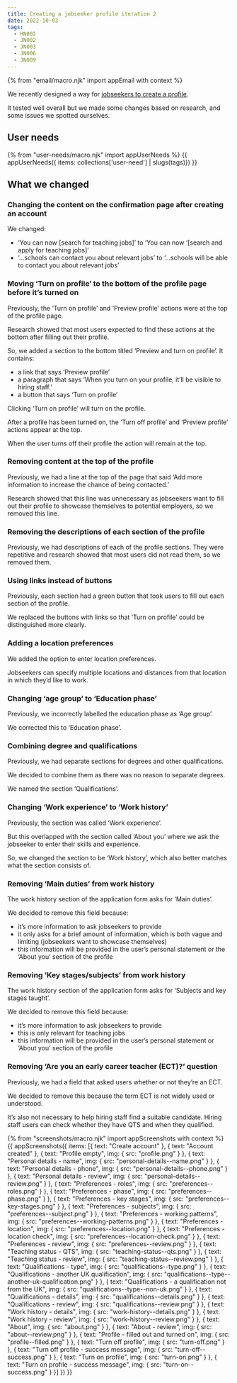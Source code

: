 ```yaml
---
title: Creating a jobseeker profile iteration 2
date: 2022-10-03
tags:
  - HN002
  - JN002
  - JN003
  - JN006
  - JN009
---
```


{% from "email/macro.njk" import appEmail with context %}

We recently designed a way for [jobseekers to create a profile](/creating-a-jobseeker-profile).

It tested well overall but we made some changes based on research, and some issues we spotted ourselves.


## User needs

{% from "user-needs/macro.njk" import appUserNeeds %}
{{ appUserNeeds({ items: collections['user-need'] | slugs(tags)}) }}

## What we changed
### Changing the content on the confirmation page after creating an account

We changed:

- ‘You can now [search for teaching jobs]’ to ‘You can now ‘[search and apply for teaching jobs]’
- ‘...schools can contact you about relevant jobs’ to ‘...schools will be able to contact you about relevant jobs’

### Moving ‘Turn on profile’ to the bottom of the profile page before it’s turned on

Previously, the ‘Turn on profile’ and ‘Preview profile’ actions were at the top of the profile page.

Research showed that most users expected to find these actions at the bottom after filling out their profile.

So, we added a section to the bottom titled ‘Preview and turn on profile’. It contains:

- a link that says ‘Preview profile’
- a paragraph that says ‘When you turn on your profile, it’ll be visible to hiring staff.’
- a button that says ‘Turn on profile’

Clicking ‘Turn on profile’ will turn on the profile.

After a profile has been turned on, the ‘Turn off profile’ and ‘Preview profile’ actions appear at the top.

When the user turns off their profile the action will remain at the top.

### Removing content at the top of the profile

Previously, we had a line at the top of the page that said ‘Add more information to increase the chance of being contacted.’

Research showed that this line was unnecessary as jobseekers want to fill out their profile to showcase themselves to potential employers, so we removed this line.

### Removing the descriptions of each section of the profile

Previously, we had descriptions of each of the profile sections. They were repetitive and research showed that most users did not read them, so we removed them.
### Using links instead of buttons

Previously, each section had a green button that took users to fill out each section of the profile.

We replaced the buttons with links so that ‘Turn on profile’ could be distinguished more clearly.

### Adding a location preferences
We added the option to enter location preferences.

Jobseekers can specify multiple locations and distances from that location in which they’d like to work.
### Changing ‘age group’ to ‘Education phase’

Previously, we incorrectly labelled the education phase as ‘Age group’.

We corrected this to ‘Education phase’.
### Combining degree and qualifications

Previously, we had separate sections for degrees and other qualifications.

We decided to combine them as there was no reason to separate degrees.

We named the section ‘Qualifications’.

### Changing ‘Work experience’ to ‘Work history’

Previously, the section was called ‘Work experience’.

But this overlapped with the section called ‘About you’ where we ask the jobseeker to enter their skills and experience.

So, we changed the section to be ‘Work history’, which also better matches what the section consists of.
### Removing ‘Main duties’ from work history

The work history section of the application form asks for ‘Main duties’.

We decided to remove this field because:

- it’s more information to ask jobseekers to provide
- it only asks for a brief amount of information, which is both vague and limiting (jobseekers want to showcase themselves)
- this information will be provided in the user’s personal statement or the ‘About you’ section of the profile

### Removing ‘Key stages/subjects’ from work history

The work history section of the application form asks for ‘Subjects and key stages taught’.

We decided to remove this field because:

- it’s more information to ask jobseekers to provide
- this is only relevant for teaching jobs
- this information will be provided in the user’s personal statement or ‘About you’ section of the profile

### Removing ‘Are you an early career teacher (ECT)?’ question

Previously, we had a field that asked users whether or not they’re an ECT.

We decided to remove this because the term ECT is not widely used or understood.

It’s also not necessary to help hiring staff find a suitable candidate. Hiring staff users can check whether they have QTS and when they qualified.


{% from "screenshots/macro.njk" import appScreenshots with context %}
{{ appScreenshots({
  items: [{
    text: "Create account"
  }, {
    text: "Account created"
  }, {
    text: "Profile empty",
    img: { src: "profile.png" }
  }, {
    text: "Personal details - name",
    img: { src: "personal-details--name.png" }
  }, {
    text: "Personal details - phone",
    img: { src: "personal-details--phone.png" }
  }, {
    text: "Personal details - review",
    img: { src: "personal-details--review.png" }
  }, {
    text: "Preferences - roles",
    img: { src: "preferences--roles.png" }
  }, {
    text: "Preferences - phase",
    img: { src: "preferences--phase.png" }
  }, {
    text: "Preferences - key stages",
    img: { src: "preferences--key-stages.png" }
  }, {
    text: "Preferences - subjects",
    img: { src: "preferences--subject.png" }
  }, {
    text: "Preferences - working patterns",
    img: { src: "preferences--working-patterns.png" }
  }, {
    text: "Preferences - location",
    img: { src: "preferences--location.png" }
  }, {
    text: "Preferences - location check",
    img: { src: "preferences--location-check.png" }
  }, {
    text: "Preferences - review",
    img: { src: "preferences--review.png" }
  }, {
    text: "Teaching status - QTS",
    img: { src: "teaching-status--qts.png" }
  }, {
    text: "Teaching status - review",
    img: { src: "teaching-status--review.png" }
  }, {
    text: "Qualifications - type",
    img: { src: "qualifications--type.png" }
  }, {
    text: "Qualifications - another UK qualification",
    img: { src: "qualifications--type--another-uk-qualification.png" }
  }, {
    text: "Qualifications - a qualification not from the UK",
    img: { src: "qualifications--type--non-uk.png" }
  }, {
    text: "Qualifications - details",
    img: { src: "qualifications--details.png" }
  }, {
    text: "Qualifications - review",
    img: { src: "qualifications--review.png" }
  }, {
    text: "Work history - details",
    img: { src: "work-history--details.png" }
  }, {
    text: "Work history - review",
    img: { src: "work-history--review.png" }
  }, {
    text: "About",
    img: { src: "about.png" }
  }, {
    text: "About - review",
    img: { src: "about--review.png" }
  }, {
    text: "Profile - filled out and turned on",
    img: { src: "profile--filled.png" }
  }, {
    text: "Turn off profile",
    img: { src: "turn-off.png" }
  }, {
    text: "Turn off profile - success message",
    img: { src: "turn-off--success.png" }
  }, {
    text: "Turn on profile",
    img: { src: "turn-on.png" }
  }, {
    text: "Turn on profile - success message",
    img: { src: "turn-on--success.png" }
  }]
}) }}
